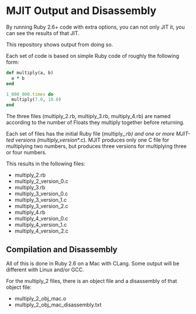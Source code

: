# MJIT Output and Disassembly

By running Ruby 2.6+ code with extra options, you can not only JIT it, you can see the results of that JIT.

This repository shows output from doing so.

Each set of code is based on simple Ruby code of roughly the following form:

``` ruby
def multiply(a, b)
  a * b
end

1_000_000.times do
  multiply(7.0, 10.0)
end
```

The three files (multiply_2.rb, multiply_3.rb, multiply_4.rb) are named according to the number of Floats they multiply together before returning.

Each set of files has the initial Ruby file (multiply_*.rb) and one or more MJIT-ted versions (multiply_*_version_*.c). MJIT produces only one C file for multiplying two numbers, but produces three versions for multiplying three or four numbers.

This results in the following files:

* multiply_2.rb
* multiply_2_version_0.c
* multiply_3.rb
* multiply_3_version_0.c
* multiply_3_version_1.c
* multiply_3_version_2.c
* multiply_4.rb
* multiply_4_version_0.c
* multiply_4_version_1.c
* multiply_4_version_2.c

## Compilation and Disassembly

All of this is done in Ruby 2.6 on a Mac with CLang. Some output will be different with Linux and/or GCC.

For the multiply_2 files, there is an object file and a disassembly of that object file:

* multiply_2_obj_mac.o
* multiply_2_obj_mac_disassembly.txt

